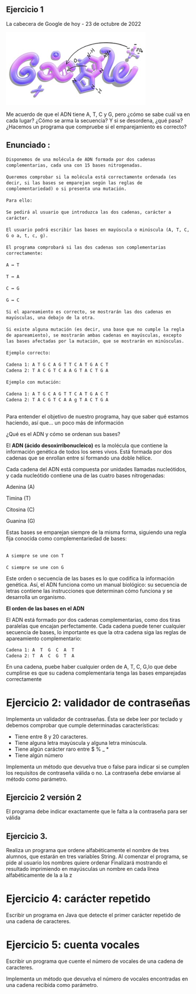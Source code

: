 ## Ejercicio 1
La cabecera de Google de hoy - 23 de octubre de 2022

![RETO](https://github.com/nataliainformatica/PROGRAMACION_DAM_25_26/blob/main/recursos%26imagenes/secuenciaADNjpg.jpg?raw=true)

 Me acuerdo de que el ADN tiene A, T, C y G, 
pero ¿cómo se sabe cuál va en cada lugar? 
¿Cómo se arma la secuencia?
Y si se desordena, ¿qué pasa? 
¿Hacemos un programa que compruebe si el emparejamiento es correcto?


## Enunciado :
```
Disponemos de una molécula de ADN formada por dos cadenas complementarias, cada una con 15 bases nitrogenadas.

Queremos comprobar si la molécula está correctamente ordenada (es decir, si las bases se emparejan según las reglas de complementariedad) o si presenta una mutación.

Para ello:

Se pedirá al usuario que introduzca las dos cadenas, carácter a carácter.

El usuario podrá escribir las bases en mayúscula o minúscula (A, T, C, G o a, t, c, g).

El programa comprobará si las dos cadenas son complementarias correctamente:

A ↔ T

T ↔ A

C ↔ G

G ↔ C

Si el apareamiento es correcto, se mostrarán las dos cadenas en mayúsculas, una debajo de la otra.

Si existe alguna mutación (es decir, una base que no cumple la regla de apareamiento), se mostrarán ambas cadenas en mayúsculas, excepto las bases afectadas por la mutación, que se mostrarán en minúsculas.

Ejemplo correcto:

Cadena 1: A T G C A G T T C A T G A C T
Cadena 2: T A C G T C A A G T A C T G A

Ejemplo con mutación:

Cadena 1: A T G C A G T T C A T G A C T
Cadena 2: T A C G T C A A g T A C T G A


```
Para entender el objetivo de nuestro programa, hay que saber qué estamos haciendo, así que... un poco más de información 

¿Qué es el ADN y cómo se ordenan sus bases?

El **ADN (ácido desoxirribonucleico)** es la molécula que contiene la información genética de todos los seres vivos. Está formada por dos cadenas que se enrollan entre sí formando una doble hélice.

Cada cadena del ADN está compuesta por unidades llamadas nucleótidos, y cada nucleótido contiene una de las cuatro bases nitrogenadas:

Adenina (A)

Timina (T)

Citosina (C)

Guanina (G)

Estas bases se emparejan siempre de la misma forma, siguiendo una regla fija conocida como complementariedad de bases:
```

A siempre se une con T

C siempre se une con G
 ```

Este orden o secuencia de las bases es lo que codifica la información genética. Así, el ADN funciona como un manual biológico: su secuencia de letras contiene las instrucciones que determinan cómo funciona y se desarrolla un organismo.

 **El orden de las bases en el ADN** 

El ADN está formado por dos cadenas complementarias, como dos tiras paralelas que encajan perfectamente.
Cada cadena puede tener cualquier secuencia de bases, lo importante es que la otra cadena siga las reglas de apareamiento complementario:

```
Cadena 1: A  T  G  C  A  T
Cadena 2: T  A  C  G  T  A
```
En una cadena, puebe haber cualquier orden de A, T, C, G,lo que debe cumplirse es que su cadena complementaria tenga las bases emparejadas correctamente


# Ejercicio 2: validador de contraseñas

Implementa un validador de contraseñas. Ésta se debe leer por teclado y debemos comprobar que cumple determinadas características:
- Tiene entre 8 y 20 caracteres.
- Tiene alguna letra mayúscula y alguna letra minúscula.
- Tiene algún carácter raro entre $ % _ *
- Tiene algún número

Implementa un método que devuelva true o false para indicar si se cumplen los requisitos de contraseña válida o no. La contraseña debe enviarse al método como parámetro.

## Ejercicio 2 versión 2
El programa debe indicar exactamente que le falta a la contraseña para ser válida

##  Ejercicio 3.
Realiza un programa que ordene alfabéticamente el nombre de tres
alumnos, que estarán en tres variables String.
Al comenzar el programa, se pide al usuario los nombres quiere ordenar
Finalizará mostrando el resultado imprimiendo en mayúsculas un nombre en cada línea
alfabéticamente de la a la z

# Ejercicio 4: carácter repetido

Escribir un programa en Java que detecte el primer carácter repetido de una cadena de caracteres.

# Ejercicio 5: cuenta vocales

Escribir un programa que cuente el número de vocales de una cadena de caracteres.

Implementa un método que devuelva el número de vocales encontradas en una cadena recibida como parámetro.
